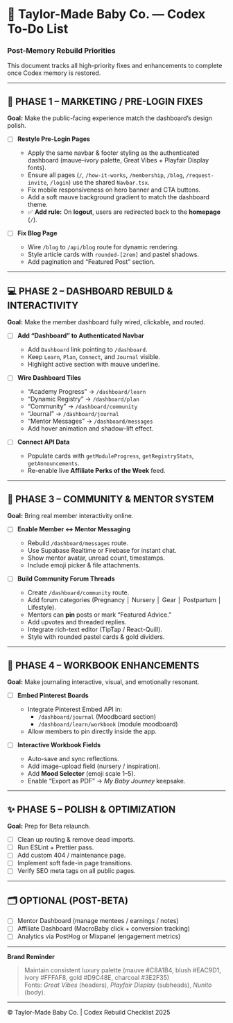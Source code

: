 # 🍼 Taylor-Made Baby Co. — Codex To-Do List
### Post-Memory Rebuild Priorities

This document tracks all high-priority fixes and enhancements to complete once Codex memory is restored.

---

## 🧭 PHASE 1 – MARKETING / PRE-LOGIN FIXES
**Goal:** Make the public-facing experience match the dashboard’s design polish.

- [ ] **Restyle Pre-Login Pages**
  - Apply the same navbar & footer styling as the authenticated dashboard (mauve–ivory palette, Great Vibes + Playfair Display fonts).
  - Ensure all pages (`/`, `/how-it-works`, `/membership`, `/blog`, `/request-invite`, `/login`) use the shared `Navbar.tsx`.
  - Fix mobile responsiveness on hero banner and CTA buttons.
  - Add a soft mauve background gradient to match the dashboard theme.
  - ✅ **Add rule:** On **logout**, users are redirected back to the **homepage** (`/`).

- [ ] **Fix Blog Page**
  - Wire `/blog` to `/api/blog` route for dynamic rendering.
  - Style article cards with `rounded-[2rem]` and pastel shadows.
  - Add pagination and “Featured Post” section.

---

## 💻 PHASE 2 – DASHBOARD REBUILD & INTERACTIVITY
**Goal:** Make the member dashboard fully wired, clickable, and routed.

- [ ] **Add “Dashboard” to Authenticated Navbar**
  - Add `Dashboard` link pointing to `/dashboard`.
  - Keep `Learn`, `Plan`, `Connect`, and `Journal` visible.
  - Highlight active section with mauve underline.

- [ ] **Wire Dashboard Tiles**
  - “Academy Progress” → `/dashboard/learn`
  - “Dynamic Registry” → `/dashboard/plan`
  - “Community” → `/dashboard/community`
  - “Journal” → `/dashboard/journal`
  - “Mentor Messages” → `/dashboard/messages`
  - Add hover animation and shadow-lift effect.

- [ ] **Connect API Data**
  - Populate cards with `getModuleProgress`, `getRegistryStats`, `getAnnouncements`.
  - Re-enable live **Affiliate Perks of the Week** feed.

---

## 💬 PHASE 3 – COMMUNITY & MENTOR SYSTEM
**Goal:** Bring real member interactivity online.

- [ ] **Enable Member ↔ Mentor Messaging**
  - Rebuild `/dashboard/messages` route.
  - Use Supabase Realtime or Firebase for instant chat.
  - Show mentor avatar, unread count, timestamps.
  - Include emoji picker & file attachments.

- [ ] **Build Community Forum Threads**
  - Create `/dashboard/community` route.
  - Add forum categories (Pregnancy │ Nursery │ Gear │ Postpartum │ Lifestyle).
  - Mentors can **pin** posts or mark “Featured Advice.”
  - Add upvotes and threaded replies.
  - Integrate rich-text editor (TipTap / React-Quill).
  - Style with rounded pastel cards & gold dividers.

---

## 📓 PHASE 4 – WORKBOOK ENHANCEMENTS
**Goal:** Make journaling interactive, visual, and emotionally resonant.

- [ ] **Embed Pinterest Boards**
  - Integrate Pinterest Embed API in:
    - `/dashboard/journal` (Moodboard section)
    - `/dashboard/learn/workbook` (module moodboard)
  - Allow members to pin directly inside the app.

- [ ] **Interactive Workbook Fields**
  - Auto-save and sync reflections.
  - Add image-upload field (nursery / inspiration).
  - Add **Mood Selector** (emoji scale 1–5).
  - Enable “Export as PDF” → *My Baby Journey* keepsake.

---

## ✨ PHASE 5 – POLISH & OPTIMIZATION
**Goal:** Prep for Beta relaunch.

- [ ] Clean up routing & remove dead imports.
- [ ] Run ESLint + Prettier pass.
- [ ] Add custom 404 / maintenance page.
- [ ] Implement soft fade-in page transitions.
- [ ] Verify SEO meta tags on all public pages.

---

## 🗂️ OPTIONAL (POST-BETA)
- [ ] Mentor Dashboard (manage mentees / earnings / notes)
- [ ] Affiliate Dashboard (MacroBaby click + conversion tracking)
- [ ] Analytics via PostHog or Mixpanel (engagement metrics)

---

**Brand Reminder**
> Maintain consistent luxury palette (mauve #C8A1B4, blush #EAC9D1, ivory #FFFAF8, gold #D9C48E, charcoal #3E2F35)  
> Fonts: *Great Vibes* (headers), *Playfair Display* (subheads), *Nunito* (body).

---

© Taylor-Made Baby Co. | Codex Rebuild Checklist 2025